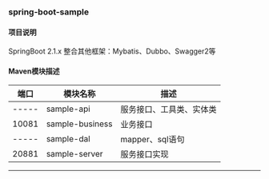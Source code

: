 ### spring-boot-sample

#### 项目说明
SpringBoot 2.1.x 整合其他框架：Mybatis、Dubbo、Swagger2等

#### Maven模块描述

| 端口 | 模块名称 | 描述 |
| --- | --- | --- |
| ----- | sample-api | 服务接口、工具类、实体类 |
| 10081 | sample-business | 业务接口 |
| ----- | sample-dal | mapper、sql语句 |
| 20881 | sample-server | 服务接口实现 |


------------

